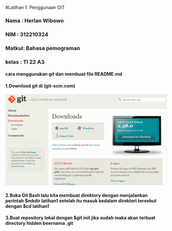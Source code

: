 
#Latihan 1: Penggunaan GIT
### Nama  : Herlan Wibowo
### NIM   : 312210324
### Matkul: Bahasa pemograman
### kelas : TI 22 A3
#### cara menggunakan git dan membuat file README.md
#### 1.Download git di (git-scm.com)
![Gambar 1](Screenshot/ss1.png)
#### 2.Buka Git Bash lalu kita membuat direktory dengan menjalankan perintah $mkdir latihan1 setelah itu masuk kedalam direktori tersebut dengan $cd latihan1
#### 3.Buat repository lokal dengan $git init jika sudah maka akan terbuat directory hidden beernama .git
